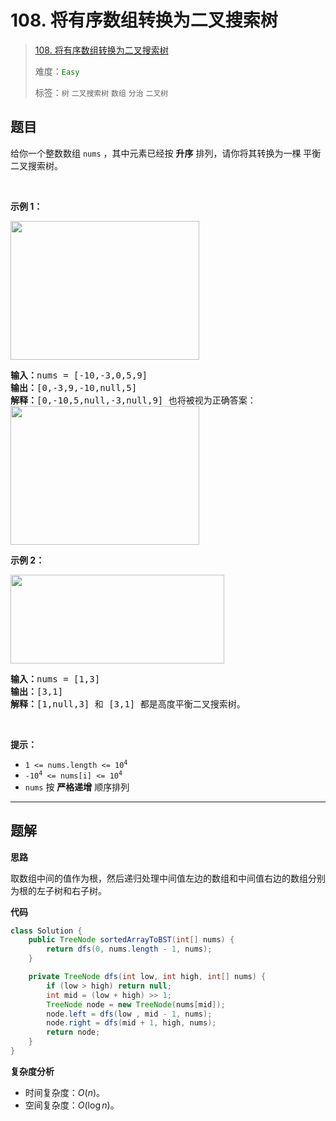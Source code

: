 # 108. 将有序数组转换为二叉搜索树

> [108. 将有序数组转换为二叉搜索树](https://leetcode.cn/problems/convert-sorted-array-to-binary-search-tree/)
>
> 难度：<font color=green>`Easy`</font>
>
> 标签：`树` `二叉搜索树` `数组` `分治` `二叉树`

## 题目

<p>给你一个整数数组 <code>nums</code> ，其中元素已经按 <strong>升序</strong> 排列，请你将其转换为一棵 <span data-keyword="height-balanced">平衡</span> 二叉搜索树。</p>

<p>&nbsp;</p>

<p><strong>示例 1：</strong></p>
<img alt="" src="https://assets.leetcode.com/uploads/2021/02/18/btree1.jpg" style="width: 302px; height: 222px;" />
<pre>
<strong>输入：</strong>nums = [-10,-3,0,5,9]
<strong>输出：</strong>[0,-3,9,-10,null,5]
<strong>解释：</strong>[0,-10,5,null,-3,null,9] 也将被视为正确答案：
<img alt="" src="https://assets.leetcode.com/uploads/2021/02/18/btree2.jpg" style="width: 302px; height: 222px;" />
</pre>

<p><strong>示例 2：</strong></p>
<img alt="" src="https://assets.leetcode.com/uploads/2021/02/18/btree.jpg" style="width: 342px; height: 142px;" />
<pre>
<strong>输入：</strong>nums = [1,3]
<strong>输出：</strong>[3,1]
<strong>解释：</strong>[1,null,3] 和 [3,1] 都是高度平衡二叉搜索树。
</pre>

<p>&nbsp;</p>

<p><strong>提示：</strong></p>

<ul>
	<li><code>1 &lt;= nums.length &lt;= 10<sup>4</sup></code></li>
	<li><code>-10<sup>4</sup> &lt;= nums[i] &lt;= 10<sup>4</sup></code></li>
	<li><code>nums</code> 按 <strong>严格递增</strong> 顺序排列</li>
</ul>


--------------------

## 题解

**思路**

取数组中间的值作为根，然后递归处理中间值左边的数组和中间值右边的数组分别为根的左子树和右子树。

**代码**

```java
class Solution {
    public TreeNode sortedArrayToBST(int[] nums) {
        return dfs(0, nums.length - 1, nums);
    }

    private TreeNode dfs(int low, int high, int[] nums) {
        if (low > high) return null;
        int mid = (low + high) >> 1;
        TreeNode node = new TreeNode(nums[mid]);
        node.left = dfs(low , mid - 1, nums);
        node.right = dfs(mid + 1, high, nums);
        return node;
    }
}
```

**复杂度分析**

- 时间复杂度：$O(n)$。
- 空间复杂度：$O(\log n)$。
